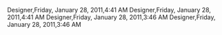 ﻿Designer,Friday, January 28, 2011,4:41 AMDesigner,Friday, January 28, 2011,4:41 AMDesigner,Friday, January 28, 2011,3:46 AMDesigner,Friday, January 28, 2011,3:46 AM